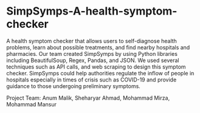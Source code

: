 # SimpSymps-A-health-symptom-checker
A health symptom checker that allows users to self-diagnose health problems, learn about possible treatments, and find nearby hospitals and pharmacies. Our team created SimpSymps by using Python libraries including BeautifulSoup, Regex, Pandas, and JSON. We used several techniques such as API calls, and web scraping to design this symptom checker. SimpSymps could help authorities regulate the inflow of people in hospitals especially in times of crisis such as COVID-19 and provide guidance to those undergoing preliminary symptoms. 
 
Project Team: Anum Malik, Sheharyar Ahmad, Mohammad Mirza, Mohammad Mansur
